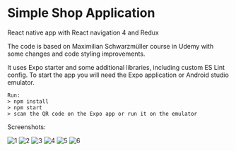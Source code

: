 # Simple Shop Application

React native app with React navigation 4 and Redux

The code is based on Maximilian Schwarzmüller course in Udemy with some changes and code styling improvements.

It uses Expo starter and some additional libraries, including custom ES Lint config.
To start the app you will need the Expo application or Android studio emulator.

```
Run:
> npm install
> npm start
> scan the QR code on the Expo app or run it on the emulator
```
Screenshots:

![1](https://user-images.githubusercontent.com/13184341/76172075-b2274f80-619a-11ea-8347-3f97c36a658f.PNG)
![2](https://user-images.githubusercontent.com/13184341/76172077-b3f11300-619a-11ea-8bc9-5f4c1ca85661.PNG)
![3](https://user-images.githubusercontent.com/13184341/76172079-b5bad680-619a-11ea-91e6-b23d55a57e28.PNG)
![4](https://user-images.githubusercontent.com/13184341/76172080-b6ec0380-619a-11ea-970f-329025cc544d.PNG)
![5](https://user-images.githubusercontent.com/13184341/76172082-b8b5c700-619a-11ea-852d-ea9a6e1e90ba.PNG)
![6](https://user-images.githubusercontent.com/13184341/76172085-b9e6f400-619a-11ea-87de-ec2c3f76f22f.PNG)
